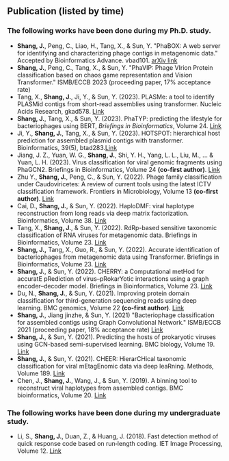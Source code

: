 ## Publication (listed by time)
### The following works have been done during my Ph.D. study.

- **Shang, J.**, Peng, C., Liao, H., Tang, X., & Sun, Y. "PhaBOX: A web server for identifying and characterizing phage contigs in metagenomic data." Accepted by Bioinformatics Advance. vbad101. [arXiv link](https://arxiv.org/pdf/2303.15707.pdf)
- **Shang, J.**, Peng, C., Tang, X., & Sun, Y. "PhaVIP: Phage VIrion Protein classification based on chaos game representation and Vision Transformer." ISMB/ECCB 2023 (proceeding paper, 17% acceptance rate)
- Tang, X., **Shang, J.**, Ji, Y., & Sun, Y. (2023). PLASMe: a tool to identify PLASMid contigs from short-read assemblies using transformer. Nucleic Acids Research, gkad578. [Link]([https://academic.oup.com/bib/article/23/2/bbac011/6523411](https://academic.oup.com/nar/advance-article/doi/10.1093/nar/gkad578/7222081))
- **Shang, J.**, Tang, X., & Sun, Y. (2023). PhaTYP: predicting the lifestyle for bacteriophages using BERT, *Briefings in Bioinformatics*, Volume 24. [Link](https://academic.oup.com/bib/article/24/1/bbac487/6842869)
- Ji, Y., **Shang, J.**, Tang, X., & Sun, Y. (2023). HOTSPOT: hierarchical host prediction for assembled plasmid contigs with transformer. Bioinformatics, 39(5), btad283.[Link](https://academic.oup.com/bioinformatics/article/39/5/btad283/7136643)
-  Jiang, J. Z., Yuan, W. G., **Shang, J.**, Shi, Y. H., Yang, L. L., Liu, M., ... & Yuan, L. H. (2023). Virus classification for viral genomic fragments using PhaGCN2. Briefings in Bioinformatics, Volume 24 **(co-first author)**. [Link](https://doi.org/10.1093/bib/bbac505)
- Zhu Y., **Shang, J.**, Peng, C., & Sun, Y. (2022). Phage family classification under Caudoviricetes: A review of current tools using the latest ICTV classification framework. Frontiers in Microbiology, Volume 13 **(co-first author)**. [Link](https://www.frontiersin.org/articles/10.3389/fmicb.2022.1032186/full)
- Cai, D., **Shang, J.**, & Sun, Y. (2022). HaploDMF: viral haplotype reconstruction from long reads via deep matrix factorization. Bioinformatics, Volume 38. [Link](https://academic.oup.com/bioinformatics/article/38/24/5360/6780015)
- Tang, X., **Shang, J.**, & Sun, Y. (2022). RdRp-based sensitive taxonomic classification of RNA viruses for metagenomic data. Briefings in Bioinformatics, Volume 23. [Link](https://academic.oup.com/bib/article/23/2/bbac011/6523411)
-  **Shang, J.,** Tang, X., Guo, R., & Sun, Y. (2022). Accurate identification of bacteriophages from metagenomic data using Transformer. Briefings in Bioinformatics, Volume 23. [Link](https://academic.oup.com/bib/article/23/4/bbac258/6620872)
-  **Shang, J.**, & Sun, Y. (2022). CHERRY: a Computational metHod for accuratE pRediction of virus–pRokarYotic interactions using a graph encoder–decoder model. Briefings in Bioinformatics, Volume 23. [Link](https://academic.oup.com/bib/article/23/5/bbac182/6589865)
- Du, N., **Shang, J.**, & Sun, Y. (2021). Improving protein domain classification for third-generation sequencing reads using deep learning. BMC genomics, Volume 22 **(co-first author)**. [Link](https://bmcgenomics.biomedcentral.com/articles/10.1186/s12864-021-07468-7)
- **Shang, J.**, Jiang jinzhe, & Sun, Y. (2021) "Bacteriophage classification for assembled contigs using Graph Convolutional Network." ISMB/ECCB 2021 (proceeding paper, 18% acceptance rate) [Link](https://academic.oup.com/bioinformatics/article/37/Supplement_1/i25/6319660)
-  **Shang, J.**, & Sun, Y. (2021). Predicting the hosts of prokaryotic viruses using GCN-based semi-supervised learning. BMC biology, Volume 19. [Link](https://bmcbiol.biomedcentral.com/articles/10.1186/s12915-021-01180-4)
-  **Shang, J.**, & Sun, Y. (2021). CHEER: HierarCHical taxonomic classification for viral mEtagEnomic data via deep leaRning. Methods, Volume 189. [Link](https://www.sciencedirect.com/science/article/pii/S1046202319302683)
-  Chen, J., **Shang, J.**, Wang, J., & Sun, Y. (2019). A binning tool to reconstruct viral haplotypes from assembled contigs. BMC bioinformatics, Volume 20. [Link](https://bmcbioinformatics.biomedcentral.com/articles/10.1186/s12859-019-3138-1)

### The following works have been done during my undergraduate study.
-  Li, S., **Shang, J.**, Duan, Z., & Huang, J. (2018). Fast detection method of quick response code based on run‐length coding. IET Image Processing, Volume 12. [Link](https://ietresearch.onlinelibrary.wiley.com/doi/10.1049/iet-ipr.2017.0677)
